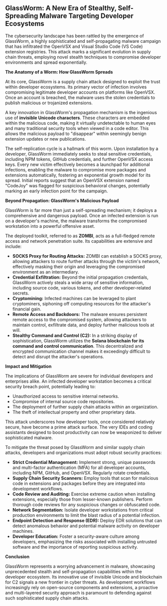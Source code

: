 ## GlassWorm: A New Era of Stealthy, Self-Spreading Malware Targeting Developer Ecosystems

The cybersecurity landscape has been rattled by the emergence of GlassWorm, a highly sophisticated and self-propagating malware campaign that has infiltrated the OpenVSX and Visual Studio Code (VS Code) extension registries. This attack marks a significant evolution in supply chain threats, employing novel stealth techniques to compromise developer environments and spread exponentially.

**The Anatomy of a Worm: How GlassWorm Spreads**

At its core, GlassWorm is a supply chain attack designed to exploit the trust within developer ecosystems. Its primary vector of infection involves compromising legitimate developer accounts on platforms like OpenVSX. Once an account is breached, the malware uses the stolen credentials to publish malicious or trojanized extensions.

A key innovation in GlassWorm's propagation mechanism is the ingenious use of **invisible Unicode characters**. These characters are embedded within the malicious code, making it virtually undetectable to human eyes and many traditional security tools when viewed in a code editor. This allows the malicious payload to "disappear" within seemingly benign extension updates or new publications.

The self-replication cycle is a hallmark of this worm. Upon installation by a developer, GlassWorm immediately seeks to steal sensitive credentials, including NPM tokens, GitHub credentials, and further OpenVSX access keys. Every new victim effectively becomes a launchpad for additional infections, enabling the malware to compromise more packages and extensions automatically, fostering an exponential growth model for its spread. Initial reports suggest that an OpenVSX extension named "CodeJoy" was flagged for suspicious behavioral changes, potentially marking an early infection point for the campaign.

**Beyond Propagation: GlassWorm's Malicious Payload**

GlassWorm is far more than just a self-spreading mechanism; it deploys a comprehensive and dangerous payload. Once an infected extension is run on a developer's machine, the malware transforms the compromised workstation into a powerful offensive asset.

The deployed toolkit, referred to as **ZOMBI**, acts as a full-fledged remote access and network penetration suite. Its capabilities are extensive and include:

*   **SOCKS Proxy for Routing Attacks:** ZOMBI can establish a SOCKS proxy, allowing attackers to route further attacks through the victim's network, effectively masking their origin and leveraging the compromised environment as an intermediary.
*   **Credential Exfiltration:** Beyond the initial propagation credentials, GlassWorm actively steals a wide array of sensitive information, including source code, various tokens, and other developer-related secrets.
*   **Cryptomining:** Infected machines can be leveraged to plant cryptominers, siphoning off computing resources for the attacker's financial gain.
*   **Remote Access and Backdoors:** The malware ensures persistent remote access to the compromised system, allowing attackers to maintain control, exfiltrate data, and deploy further malicious tools at will.
*   **Stealthy Command and Control (C2):** In a striking display of sophistication, GlassWorm utilizes the **Solana blockchain for its command and control communication**. This decentralized and encrypted communication channel makes it exceedingly difficult to detect and disrupt the attacker's operations.

**Impact and Mitigation**

The implications of GlassWorm are severe for individual developers and enterprises alike. An infected developer workstation becomes a critical security breach point, potentially leading to:

*   Unauthorized access to sensitive internal networks.
*   Compromise of internal source code repositories.
*   The deployment of further supply chain attacks within an organization.
*   The theft of intellectual property and other proprietary data.

This attack underscores how developer tools, once considered relatively secure, have become a prime attack surface. The very IDEs and coding assistants designed to boost productivity can now be weaponized to deliver sophisticated malware.

To mitigate the threat posed by GlassWorm and similar supply chain attacks, developers and organizations must adopt robust security practices:

*   **Strict Credential Management:** Implement strong, unique passwords and multi-factor authentication (MFA) for all developer accounts, including NPM, GitHub, and OpenVSX. Regularly rotate credentials.
*   **Supply Chain Security Scanners:** Employ tools that scan for malicious code in extensions and packages before they are integrated into development workflows.
*   **Code Review and Auditing:** Exercise extreme caution when installing extensions, especially those from lesser-known publishers. Perform thorough code reviews for any suspicious changes or obfuscated code.
*   **Network Segmentation:** Isolate developer workstations from critical production environments to limit the blast radius of a potential infection.
*   **Endpoint Detection and Response (EDR):** Deploy EDR solutions that can detect anomalous behavior and potential malware activity on developer machines.
*   **Developer Education:** Foster a security-aware culture among developers, emphasizing the risks associated with installing untrusted software and the importance of reporting suspicious activity.

**Conclusion**

GlassWorm represents a worrying advancement in malware, showcasing unprecedented stealth and self-propagation capabilities within the developer ecosystem. Its innovative use of invisible Unicode and blockchain for C2 signals a new frontier in cyber threats. As development workflows increasingly rely on open-source components and extensions, a proactive and multi-layered security approach is paramount to defending against such sophisticated supply chain attacks.